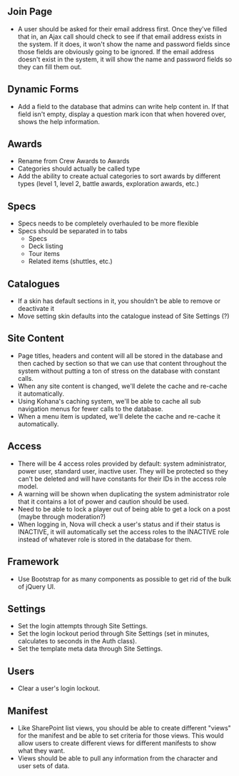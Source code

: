 ## Join Page

* A user should be asked for their email address first. Once they've filled that in, an Ajax call should check to see if that email address exists in the system. If it does, it won't show the name and password fields since those fields are obviously going to be ignored. If the email address doesn't exist in the system, it will show the name and password fields so they can fill them out.

## Dynamic Forms

* Add a field to the database that admins can write help content in. If that field isn't empty, display a question mark icon that when hovered over, shows the help information.

## Awards

* Rename from Crew Awards to Awards
* Categories should actually be called type
* Add the ability to create actual categories to sort awards by different types (level 1, level 2, battle awards, exploration awards, etc.)

## Specs

* Specs needs to be completely overhauled to be more flexible
* Specs should be separated in to tabs
    * Specs
    * Deck listing
    * Tour items
    * Related items (shuttles, etc.)
    
## Catalogues

* If a skin has default sections in it, you shouldn't be able to remove or deactivate it
* Move setting skin defaults into the catalogue instead of Site Settings (?)

## Site Content

* Page titles, headers and content will all be stored in the database and then cached by section so that we can use that content throughout the system without putting a ton of stress on the database with constant calls.
* When any site content is changed, we'll delete the cache and re-cache it automatically.
* Using Kohana's caching system, we'll be able to cache all sub navigation menus for fewer calls to the database.
* When a menu item is updated, we'll delete the cache and re-cache it automatically.

## Access

* There will be 4 access roles provided by default: system administrator, power user, standard user, inactive user. They will be protected so they can't be deleted and will have constants for their IDs in the access role model.
* A warning will be shown when duplicating the system administrator role that it contains a lot of power and caution should be used.
* Need to be able to lock a player out of being able to get a lock on a post (maybe through moderation?)
* When logging in, Nova will check a user's status and if their status is INACTIVE, it will automatically set the access roles to the INACTIVE role instead of whatever role is stored in the database for them.

## Framework

* Use Bootstrap for as many components as possible to get rid of the bulk of jQuery UI.

## Settings

* Set the login attempts through Site Settings.
* Set the login lockout period through Site Settings (set in minutes, calculates to seconds in the Auth class).
* Set the template meta data through Site Settings.

## Users

* Clear a user's login lockout.

## Manifest

* Like SharePoint list views, you should be able to create different "views" for the manifest and be able to set criteria for those views. This would allow users to create different views for different manifests to show what they want.
* Views should be able to pull any information from the character and user sets of data.